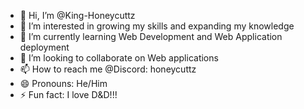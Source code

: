 - 👋 Hi, I’m @King-Honeycuttz
- 👀 I’m interested in growing my skills and expanding my knowledge
- 🌱 I’m currently learning Web Development and Web Application deployment
- 💞️ I’m looking to collaborate on Web applications
- 📫 How to reach me @Discord: honeycuttz
- 😄 Pronouns: He/Him
- ⚡ Fun fact: I love D&D!!!

<!---
King-Honeycuttz/King-Honeycuttz is a ✨ special ✨ repository because its `README.md` (this file) appears on your GitHub profile.
You can click the Preview link to take a look at your changes.
--->

